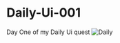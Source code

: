 # Daily-Ui-001
Day One of my Daily Ui quest
![Daily](https://github.com/France442/Daily-Ui-001/assets/67891389/7b3e0cb4-5954-4180-8528-df68bccb6584)
